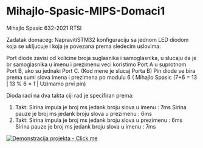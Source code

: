 # Mihajlo-Spasic-MIPS-Domaci1
Mihajlo Spasic 632-2021
RTSI

Zadatak domaceg:
NapravitiSTM32 konfiguraciju sa jednom LED diodom koja se ukljucuje i koja je povezana prema sledecim uslovima:

Port diode zavisi od kolicine broja suglasnika i samoglasnika, u slucaju da je br samoglasnika u imenu i prezimenu veci koristimo Port A u suprotnom Port B, ako su jednaki Port C. (Kod mene je slucaj Porta B)
Pin diode se bira prema sumi slova imena i prezimena po modulu 6 ( Mihajlo Spasic (7+6 = 13 | 13 % 6 = 1 | Uzimamo prvi pin) 

Dioda radi na dva takta ciji rad je specifiran prema:
1. Takt: Sirina impula je broj ms jedank broju slova u imenu : 7ms
         Sirina pauze je broj ms jedank broju slova u prezimenu : 6ms
2. Takt: Sirina impula je broj ms jedank broju slova u prezimenu : 6ms
         Sirina pauze je broj ms jedank broju slova u imenu : 7ms
   
[![Demonstracija projekta  - Click me ]()](https://youtu.be/ApsiCL7Y_HI)
